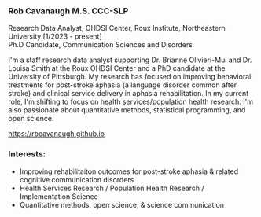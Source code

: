 ### Rob Cavanaugh M.S. CCC-SLP

Research Data Analyst, OHDSI Center, Roux Institute, Northeastern University [1/2023 - present]  
Ph.D Candidate, Communication Sciences and Disorders

I'm a staff research data analyst supporting Dr. Brianne Olivieri-Mui and Dr. Louisa Smith at the Roux OHDSI Center and a PhD candidate at the University of Pittsburgh. My research has focused on improving behavioral treatments for post-stroke aphasia (a language disorder common after stroke) and clinical service delivery in aphasia rehabilitation. In my current role, I'm shifting to focus on health services/population health research. I'm also passionate about quantitative methods, statistical programming, and open science. 

https://rbcavanaugh.github.io

### Interests:
- Improving rehabilitaiton outcomes for post-stroke aphasia & related cognitive communication disorders
- Health Services Research / Population Health Research / Implementation Science
- Quantitative methods, open science, & science communication
